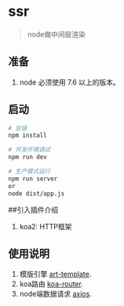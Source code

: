 # ssr

> node做中间层渲染

## 准备
1. node 必须使用 7.6 以上的版本。

## 启动

``` bash
# 安装
npm install

# 开发环境调试
npm run dev

# 生产模式运行
npm run server
or
node dist/app.js
```

##引入插件介绍

1. koa2: HTTP框架

## 使用说明

1. 模版引擎 [art-template](https://aui.github.io/art-template/zh-cn/docs/syntax.html).
2. koa路由 [koa-router](https://github.com/alexmingoia/koa-router).
3. node端数据请求 [axios](https://github.com/axios/axios).


